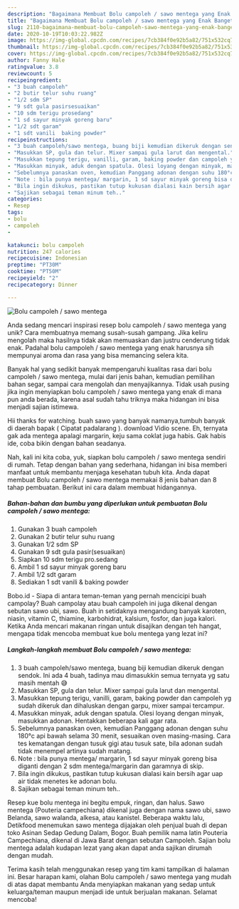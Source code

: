 ```yaml
---
description: "Bagaimana Membuat Bolu campoleh / sawo mentega yang Enak Banget"
title: "Bagaimana Membuat Bolu campoleh / sawo mentega yang Enak Banget"
slug: 2110-bagaimana-membuat-bolu-campoleh-sawo-mentega-yang-enak-banget
date: 2020-10-19T10:03:22.982Z
image: https://img-global.cpcdn.com/recipes/7cb384f0e92b5a82/751x532cq70/bolu-campoleh-sawo-mentega-foto-resep-utama.jpg
thumbnail: https://img-global.cpcdn.com/recipes/7cb384f0e92b5a82/751x532cq70/bolu-campoleh-sawo-mentega-foto-resep-utama.jpg
cover: https://img-global.cpcdn.com/recipes/7cb384f0e92b5a82/751x532cq70/bolu-campoleh-sawo-mentega-foto-resep-utama.jpg
author: Fanny Hale
ratingvalue: 3.8
reviewcount: 5
recipeingredient:
- "3 buah campoleh"
- "2 butir telur suhu ruang"
- "1/2 sdm SP"
- "9 sdt gula pasirsesuaikan"
- "10 sdm terigu prosedang"
- "1 sd sayur minyak goreng baru"
- "1/2 sdt garam"
- "1 sdt vanili  baking powder"
recipeinstructions:
- "3 buah campoleh/sawo mentega, buang biji kemudian dikeruk dengan sendok. Ini ada 4 buah, tadinya mau dimasukkin semua ternyata yg satu masih mentah 😅"
- "Masukkan SP, gula dan telur. Mixer sampai gula larut dan mengental."
- "Masukkan tepung terigu, vanilli, garam, baking powder dan campoleh yg sudah dikeruk dan dihaluskan dengan garpu, mixer sampai tercampur."
- "Masukkan minyak, aduk dengan spatula. Olesi loyang dengan minyak, masukkan adonan. Hentakkan beberapa kali agar rata."
- "Sebelumnya panaskan oven, kemudian Panggang adonan dengan suhu 180°c api bawah selama 30 menit, sesuaikan oven masing-masing. Cara tes kematangan dengan tusuk gigi atau tusuk sate, bila adonan sudah tidak menempel artinya sudah matang."
- "Note : bila punya mentega/ margarin, 1 sd sayur minyak goreng bisa diganti dengan 2 sdm mentega/margarin dan garamnya di skip."
- "Bila ingin dikukus, pastikan tutup kukusan dialasi kain bersih agar uap air tidak menetes ke adonan bolu."
- "Sajikan sebagai teman minum teh.."
categories:
- Resep
tags:
- bolu
- campoleh
- 

katakunci: bolu campoleh  
nutrition: 247 calories
recipecuisine: Indonesian
preptime: "PT30M"
cooktime: "PT50M"
recipeyield: "2"
recipecategory: Dinner

---
```



![Bolu campoleh / sawo mentega](https://img-global.cpcdn.com/recipes/7cb384f0e92b5a82/751x532cq70/bolu-campoleh-sawo-mentega-foto-resep-utama.jpg)

Anda sedang mencari inspirasi resep bolu campoleh / sawo mentega yang unik? Cara membuatnya memang susah-susah gampang. Jika keliru mengolah maka hasilnya tidak akan memuaskan dan justru cenderung tidak enak. Padahal bolu campoleh / sawo mentega yang enak harusnya sih mempunyai aroma dan rasa yang bisa memancing selera kita.

Banyak hal yang sedikit banyak mempengaruhi kualitas rasa dari bolu campoleh / sawo mentega, mulai dari jenis bahan, kemudian pemilihan bahan segar, sampai cara mengolah dan menyajikannya. Tidak usah pusing jika ingin menyiapkan bolu campoleh / sawo mentega yang enak di mana pun anda berada, karena asal sudah tahu triknya maka hidangan ini bisa menjadi sajian istimewa.

Hii thanks for watching. buah sawo yang banyak namanya,tumbuh banyak di daerah bapak ( Cipatat padalarang ). download Vidio scene. Eh, ternyata gak ada mentega apalagi margarin, keju sama coklat juga habis. Gak habis ide, coba bikin dengan bahan seadanya.


Nah, kali ini kita coba, yuk, siapkan bolu campoleh / sawo mentega sendiri di rumah. Tetap dengan bahan yang sederhana, hidangan ini bisa memberi manfaat untuk membantu menjaga kesehatan tubuh kita. Anda dapat membuat Bolu campoleh / sawo mentega memakai 8 jenis bahan dan 8 tahap pembuatan. Berikut ini cara dalam membuat hidangannya.

<!--inarticleads1-->

##### Bahan-bahan dan bumbu yang diperlukan untuk pembuatan Bolu campoleh / sawo mentega:

1. Gunakan 3 buah campoleh
1. Gunakan 2 butir telur suhu ruang
1. Gunakan 1/2 sdm SP
1. Gunakan 9 sdt gula pasir(sesuaikan)
1. Siapkan 10 sdm terigu pro.sedang
1. Ambil 1 sd sayur minyak goreng baru
1. Ambil 1/2 sdt garam
1. Sediakan 1 sdt vanili &amp; baking powder


Bobo.id - Siapa di antara teman-teman yang pernah mencicipi buah campolay? Buah campolay atau buah campoleh ini juga dikenal dengan sebutan sawo ubi, sawo. Buah in setidaknya mengandung banyak karoten, niasin, vitamin C, thiamine, karbohidrat, kalsium, fosfor, dan juga kalori. Ketika Anda mencari makanan ringan untuk disajikan dengan teh hangat, mengapa tidak mencoba membuat kue bolu mentega yang lezat ini? 

<!--inarticleads2-->

##### Langkah-langkah membuat Bolu campoleh / sawo mentega:

1. 3 buah campoleh/sawo mentega, buang biji kemudian dikeruk dengan sendok. Ini ada 4 buah, tadinya mau dimasukkin semua ternyata yg satu masih mentah 😅
1. Masukkan SP, gula dan telur. Mixer sampai gula larut dan mengental.
1. Masukkan tepung terigu, vanilli, garam, baking powder dan campoleh yg sudah dikeruk dan dihaluskan dengan garpu, mixer sampai tercampur.
1. Masukkan minyak, aduk dengan spatula. Olesi loyang dengan minyak, masukkan adonan. Hentakkan beberapa kali agar rata.
1. Sebelumnya panaskan oven, kemudian Panggang adonan dengan suhu 180°c api bawah selama 30 menit, sesuaikan oven masing-masing. Cara tes kematangan dengan tusuk gigi atau tusuk sate, bila adonan sudah tidak menempel artinya sudah matang.
1. Note : bila punya mentega/ margarin, 1 sd sayur minyak goreng bisa diganti dengan 2 sdm mentega/margarin dan garamnya di skip.
1. Bila ingin dikukus, pastikan tutup kukusan dialasi kain bersih agar uap air tidak menetes ke adonan bolu.
1. Sajikan sebagai teman minum teh..


Resep kue bolu mentega ini begitu empuk, ringan, dan halus. Sawo mentega (Pouteria campechiana) dikenal juga dengan nama sawo ubi, sawo Belanda, sawo walanda, alkesa, atau kanistel. Beberapa waktu lalu, Detikfood menemukan sawo mentega dijajakan oleh penjual buah di depan toko Asinan Sedap Gedung Dalam, Bogor. Buah pemilik nama latin Pouteria Campechiana, dikenal di Jawa Barat dengan sebutan Campoleh. Sajian bolu mentega adalah kudapan lezat yang akan dapat anda sajikan dirumah dengan mudah. 

Terima kasih telah menggunakan resep yang tim kami tampilkan di halaman ini. Besar harapan kami, olahan Bolu campoleh / sawo mentega yang mudah di atas dapat membantu Anda menyiapkan makanan yang sedap untuk keluarga/teman maupun menjadi ide untuk berjualan makanan. Selamat mencoba!
